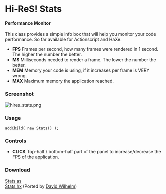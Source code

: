 Hi-ReS! Stats
========

#### Performance Monitor ####

This class provides a simple info box that will help you monitor your code performance.
So far available for Actionscript and HaXe.

* **FPS** Frames per second, how many frames were rendered in 1 second. The higher the number the better.
* **MS** Milliseconds needed to render a frame. The lower the number the better.
* **MEM** Memory your code is using, if it increases per frame is VERY wrong.
* **MAX** Maximum memory the application reached.

### Screenshot ###

![hires_stats.png](http://github.com/mrdoob/Hi-ReS-Stats/raw/master/assets/hires_stats.png)

### Usage ###

	addChild( new Stats() );

### Controls ###

* **CLICK** Top-half / bottom-half part of the panel to increase/decrease the FPS of the application.

### Download ###

[Stats.as](http://github.com/mrdoob/Hi-ReS-Stats/raw/master/src/net/hires/debug/Stats.as)  
[Stats.hx](http://github.com/mrdoob/Hi-ReS-Stats/raw/master/src/net/hires/debug/Stats.hx) (Ported by [David Wilhelm](http://github.com/bigfish))
